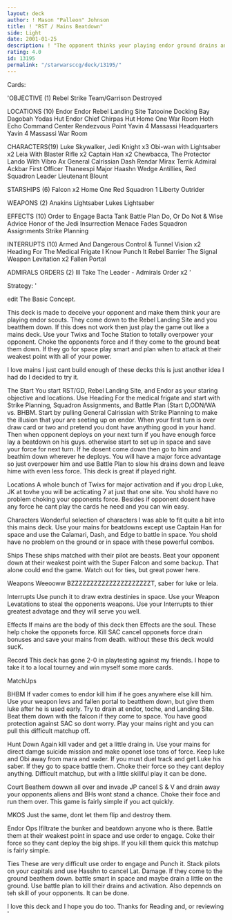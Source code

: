 ```yaml
---
layout: deck
author: ! Mason "Palleon" Johnson
title: ! "RST / Mains Beatdown"
side: Light
date: 2001-01-25
description: ! "The opponent thinks your playing endor ground drains and he come to take a look then you kill Him. This deck is so far undefaeted in local tournament play"
rating: 4.0
id: 13195
permalink: "/starwarsccg/deck/13195/"
---
```

Cards: 

'OBJECTIVE (1)
Rebel Strike Team/Garrison Destroyed

LOCATIONS (10)
Endor
Endor Rebel Landing Site
Tatooine Docking Bay
Dagobah Yodas Hut
Endor Chief Chirpas Hut
Home One War Room
Hoth Echo Command Center
Rendezvous Point
Yavin 4 Massassi Headquarters
Yavin 4 Massassi War Room

CHARACTERS(19)
Luke Skywalker, Jedi Knight x3
Obi-wan with Lightsaber x2
Leia With Blaster Rifle x2
Captain Han x2
Chewbacca, The Protector
Lando With Vibro Ax
General Calrissian
Dash Rendar
Mirax Terrik
Admiral Ackbar
First Officer Thaneespi
Major Haashn
Wedge Antillies, Red Squadron Leader
Lieutenant Blount

STARSHIPS (6)
Falcon x2
Home One
Red Squadron 1
Liberty
Outrider

WEAPONS (2)
Anakins Lightsaber
Lukes Lightsaber

EFFECTS (10)
Order to Engage
Bacta Tank
Battle Plan
Do, Or Do Not & Wise Advice
Honor of the Jedi
Insurrection
Menace Fades
Squadron Assignments
Strike Planning


INTERRUPTS (10)
Armed And Dangerous
Control & Tunnel Vision x2
Heading For The Medical Frigate
I Know
Punch It
Rebel Barrier
The Signal
Weapon Levitation x2
Fallen Portal

ADMIRALS ORDERS (2)
Ill Take The Leader - Admirals Order x2  '

Strategy: '


edit The Basic Concept.

This deck is made to deceive your opponent and make them think your are playing endor scouts. They come down to the Rebel Landing Site and you beatthem down. If this does not work then just play the game out like a mains deck. Use your Twixs and Toche Station to totally overpower your opponent. Choke the opponents force and if they come to the ground beat them down. If they go for space play smart and plan when to attack at their weakest point with all of your power.

I love mains I just cant build enough of these decks this is just another idea I had do I decided to try it.

The Start You start RST/GD, Rebel Landing Site, and Endor as your staring objective and locations. Use Heading For the medical frigate and start with Strike Planning, Squadron Assignments, and Battle Plan (Start D,ODN/WA vs. BHBM. Start by pulling General Calrissian with Strike Planning to make the illusion that your are seeting up on endor. When your first turn is over draw card or two and pretend you dont have anything good in your hand. Then when opponent deploys on your next turn if you have enough force lay a beatdown on his guys. otherwise start to set up in space and save your force for next turn. If he dosent come down then go to him and beathim down wherever he deploys. You will have a major force advantage so just overpower him and use Battle Plan to slow his drains down and leave hime with even less force. This deck is great if played right.

Locations A whole bunch of Twixs for major activation and if you drop Luke, JK at tovhe you will be acticating 7 at just that one site. You shold have no problem choking your opponents force. Besides if opponent dosent have any force he cant play the cards he need and you can win easy.

Characters Wonderful selection of characters I was able to fit quite a bit into this mains deck. Use your mains for beatdowns except use Captain Han for space and use the Calamari, Dash, and Edge to battle in space. You shold have no problem on the ground or in space with these powerful combos.

Ships These ships matched with their pilot are beasts. Beat your opponent down at their weakest point with the Super Falcon and some backup. That alone could end the game. Watch out for ties, but great power here.

Weapons Weeooww BZZZZZZZZZZZZZZZZZZZZZT, saber for luke or leia.

Interrupts Use punch it to draw extra destinies in space. Use your Weapon Levatations to steal the opponents weapons. Use your Interrupts to thier greatest advatage and they will serve you well.

Effects If mains are the body of this deck then Effects are the soul. These help choke the opponets force. Kill SAC cancel opponets force drain bonuses and save your mains from death. without these this deck would sucK.

Record This deck has gone 2-0 in playtesting against my friends. I hope to take it to a local tourney and win myself some more cards.

MatchUps

BHBM If vader comes to endor kill him if he goes anywhere else kill him. Use your weapon levs and fallen portal to beatthem down, but give them luke after he is used early. Try to drain at endor, toche, and Landing Site. Beat them down with the falcon if they come to space. You have good protection against SAC so dont worry. Play your mains right and you can pull this difficult matchup off.

Hunt Down Again kill vader and get a little draing in. Use your mains for direct damge suicide mission and make oponet lose tons of force. Keep luke and Obi away from mara and vader. If you must duel track and get Luke his saber. If they go to space battle them. Choke their force so they cant deploy anything. Difficult matchup, but with a little skillful play it can be done.

Court Beathem dowwn all over and invade JP cancel S & V and drain away your opponents aliens and BHs wont stand a chance. Choke their foce and run them over. This game is fairly simple if you act quickly.

MKOS Just the same, dont let them flip and destroy them.

Endor Ops Ifiltrate the bunker and beatdown anyone who is there. Battle them at their weakest point in space and use order to engage. Coke their force so they cant deploy the big ships. If you kill them quick this matchup is fairly simple.

Ties These are very difficult use order to engage and Punch it. Stack pilots on your capitals and use Hasshn to cancel Lat. Damage. If they come to the ground beathem down. battle smart in space and maybe drain a little on the ground. Use battle plan to kill their drains and activation. Also depennds on teh skill of your opponents. It can be done.

I love this deck and I hope you do too.
Thanks for Reading and, or reviewing  '
